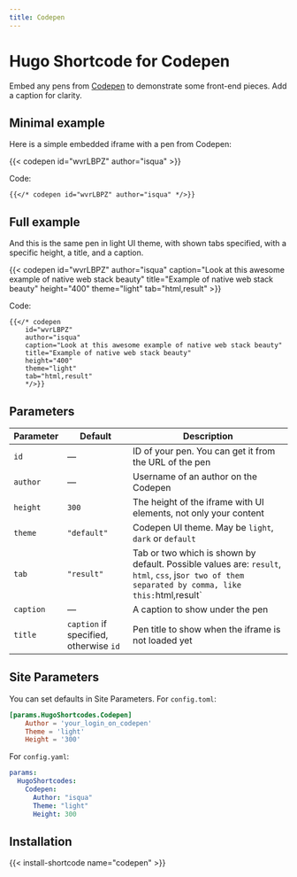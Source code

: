 ```yaml
---
title: Codepen
---
```


# Hugo Shortcode for Codepen

Embed any pens from [Codepen](https://codepen.io/) to demonstrate some front-end pieces. Add a caption for clarity.

## Minimal example

Here is a simple embedded iframe with a pen from Codepen:

{{< codepen id="wvrLBPZ" author="isqua" >}}

Code:

```
{{</* codepen id="wvrLBPZ" author="isqua" */>}}
```

## Full example

And this is the same pen in light UI theme, with shown tabs specified, with a specific height, a title, and a caption.

{{< codepen
    id="wvrLBPZ"
    author="isqua"
    caption="Look at this awesome example of native web stack beauty"
    title="Example of native web stack beauty"
    height="400"
    theme="light"
    tab="html,result"
    >}}

Code:

```
{{</* codepen
    id="wvrLBPZ"
    author="isqua"
    caption="Look at this awesome example of native web stack beauty"
    title="Example of native web stack beauty"
    height="400"
    theme="light"
    tab="html,result"
    */>}}
```

## Parameters

| Parameter  | Default  | Description |
| ---------- | -------- | ----------- |
| `id`       | —        | ID of your pen. You can get it from the URL of the pen |
| `author`   | —        | Username of an author on the Codepen |
| `height`   | `300`    | The height of the iframe with UI elements, not only your content |
| `theme`    | `"default"` | Codepen UI theme. May be `light`, `dark` or `default` |
| `tab`      | `"result"` | Tab or two which is shown by default. Possible values are: `result`, `html`, `css`, js` or two of them separated by comma, like this: `html,result` |
| `caption`  | —        | A caption to show under the pen |
| `title`    | `caption` if specified, otherwise `id` | Pen title to show when the iframe is not loaded yet |

## Site Parameters

You can set defaults in Site Parameters. For `config.toml`:

```toml
[params.HugoShortcodes.Codepen]
    Author = 'your_login_on_codepen'
    Theme = 'light'
    Height = '300'
```

For `config.yaml`:

```yaml
params:
  HugoShortcodes:
    Codepen:
      Author: "isqua"
      Theme: "light"
      Height: 300
```

## Installation

{{< install-shortcode name="codepen" >}}

